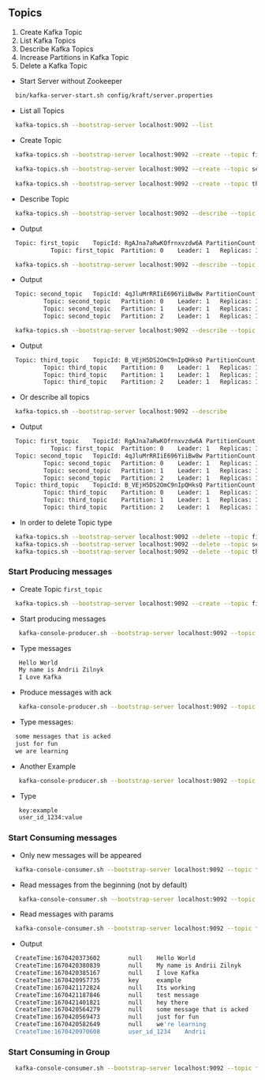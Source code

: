 ## Topics

1. Create Kafka Topic
2. List Kafka Topics
3. Describe Kafka Topics
4. Increase Partitions in Kafka Topic
5. Delete a Kafka Topic

- Start Server without Zookeeper
```bash
  bin/kafka-server-start.sh config/kraft/server.properties 
```

- List all Topics
```bash
  kafka-topics.sh --bootstrap-server localhost:9092 --list 
```
- Create Topic
```bash
  kafka-topics.sh --bootstrap-server localhost:9092 --create --topic first_topic
  
  kafka-topics.sh --bootstrap-server localhost:9092 --create --topic second_topic --partitions 3
  
  kafka-topics.sh --bootstrap-server localhost:9092 --create --topic third_topic --partitions 3 --replication-factor 1
```
- Describe Topic
```bash
  kafka-topics.sh --bootstrap-server localhost:9092 --describe --topic first_topic
```
- Output
```bash
  Topic: first_topic	TopicId: RgAJna7aRwKOfrnxvzdw6A	PartitionCount: 1	ReplicationFactor: 1	Configs: segment.bytes=1073741824
	        Topic: first_topic	Partition: 0	Leader: 1	Replicas: 1	Isr: 1
```
```bash
  kafka-topics.sh --bootstrap-server localhost:9092 --describe --topic second_topic
```
- Output
```bash
  Topic: second_topic	TopicId: 4qJluMrRRIiE696YiiBw8w	PartitionCount: 3	ReplicationFactor: 1	Configs: segment.bytes=1073741824
          Topic: second_topic	Partition: 0	Leader: 1	Replicas: 1	Isr: 1
          Topic: second_topic	Partition: 1	Leader: 1	Replicas: 1	Isr: 1
          Topic: second_topic	Partition: 2	Leader: 1	Replicas: 1	Isr: 1 
```
```bash
  kafka-topics.sh --bootstrap-server localhost:9092 --describe --topic third_topic
```
- Output
```bash
  Topic: third_topic	TopicId: B_VEjH5DS2OmC9nIpQHksQ	PartitionCount: 3	ReplicationFactor: 1	Configs: segment.bytes=1073741824
          Topic: third_topic	Partition: 0	Leader: 1	Replicas: 1	Isr: 1
          Topic: third_topic	Partition: 1	Leader: 1	Replicas: 1	Isr: 1
          Topic: third_topic	Partition: 2	Leader: 1	Replicas: 1	Isr: 1 
```
- Or describe all topics
```bash
  kafka-topics.sh --bootstrap-server localhost:9092 --describe 
```
- Output
```bash
  Topic: first_topic	TopicId: RgAJna7aRwKOfrnxvzdw6A	PartitionCount: 1	ReplicationFactor: 1	Configs: segment.bytes=1073741824
	        Topic: first_topic	Partition: 0	Leader: 1	Replicas: 1	Isr: 1
  Topic: second_topic	TopicId: 4qJluMrRRIiE696YiiBw8w	PartitionCount: 3	ReplicationFactor: 1	Configs: segment.bytes=1073741824
          Topic: second_topic	Partition: 0	Leader: 1	Replicas: 1	Isr: 1
          Topic: second_topic	Partition: 1	Leader: 1	Replicas: 1	Isr: 1
          Topic: second_topic	Partition: 2	Leader: 1	Replicas: 1	Isr: 1
  Topic: third_topic	TopicId: B_VEjH5DS2OmC9nIpQHksQ	PartitionCount: 3	ReplicationFactor: 1	Configs: segment.bytes=1073741824
          Topic: third_topic	Partition: 0	Leader: 1	Replicas: 1	Isr: 1
          Topic: third_topic	Partition: 1	Leader: 1	Replicas: 1	Isr: 1
          Topic: third_topic	Partition: 2	Leader: 1	Replicas: 1	Isr: 1 
```
- In order to delete Topic type
```bash
  kafka-topics.sh --bootstrap-server localhost:9092 --delete --topic first_topic 
  kafka-topics.sh --bootstrap-server localhost:9092 --delete --topic second_topic 
  kafka-topics.sh --bootstrap-server localhost:9092 --delete --topic third_topic 
```

### Start Producing messages
- Create Topic `first_topic`
```bash
  kafka-topics.sh --bootstrap-server localhost:9092 --create --topic first_topic --partitions 3
```
- Start producing messages
```bash
   kafka-console-producer.sh --bootstrap-server localhost:9092 --topic first_topic
```
- Type messages
```bash
   Hello World
   My name is Andrii Zilnyk
   I Love Kafka
```
- Produce messages with ack
```bash
   kafka-console-producer.sh --bootstrap-server localhost:9092 --topic first_topic --producer-property acks=all
```
- Type messages:
```bash
  some messages that is acked
  just for fun
  we are learning 
```
- Another Example
```bash
   kafka-console-producer.sh --bootstrap-server localhost:9092 --topic first_topic --property parse.key=true --property key.separator=:
```
- Type
```bash
   key:example
   user_id_1234:value
```

### Start Consuming messages
- Only new messages will be appeared
```bash
  kafka-console-consumer.sh --bootstrap-server localhost:9092 --topic first_topic
```
- Read messages from the beginning (not by default)
```bash
   kafka-console-consumer.sh --bootstrap-server localhost:9092 --topic first_topic --from-beginning
```
- Read messages with params
```bash
  kafka-console-consumer.sh --bootstrap-server localhost:9092 --topic first_topic --formatter kafka.tools.DefaultMessageFormatter --property print.timestamp=true --property print.key=true --property print.value=true --from-beginning
```
- Output
```bash
  CreateTime:1670420373602        null    Hello World
  CreateTime:1670420380839        null    My name is Andrii Zilnyk
  CreateTime:1670420385167        null    I love Kafka
  CreateTime:1670420957735        key     example
  CreateTime:1670421172824        null    Its working
  CreateTime:1670421187846        null    test message
  CreateTime:1670421401821        null    hey there
  CreateTime:1670420564279        null    some message that is acked
  CreateTime:1670420569473        null    just for fun
  CreateTime:1670420582649        null    we're learning
  CreateTime:1670420970608        user_id_1234    Andrii
```

### Start Consuming in Group
```bash
  kafka-console-consumer.sh --bootstrap-server localhost:9092 --topic first_topic --group my-first-consumer-group
```